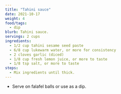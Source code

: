 ```yaml
---
title: "Tahini sauce"
date: 2021-10-17
weight: 4
food/tags:
  - dip
blurb: Tahini sauce.
servings: 2 cups
ingredients:
  - 1/2 cup tahini sesame seed paste
  - 6/8 cup lukewarm water, or more for consistency
  - 2 cloves garlic (diced)
  - 1/8 cup fresh lemon juice, or more to taste
  - 1/8 tsp salt, or more to taste
steps:
  - Mix ingredients until thick.
---
```

- Serve on falafel balls or use as a dip.
